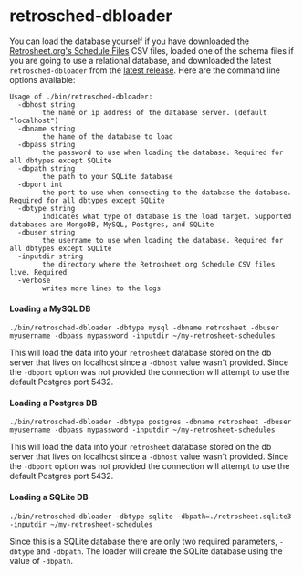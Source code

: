 # retrosched-dbloader
You can load the database yourself if you have downloaded the [Retrosheet.org's Schedule Files](http://www.retrosheet.org/schedule/index.html) CSV files, loaded one of the schema files if you are going to use a relational database, and downloaded the latest `retrosched-dbloader` from the [latest release](https://github.com/rippinrobr/baseball-stats-db/releases). Here are the command line options available:

```
Usage of ./bin/retrosched-dbloader:
  -dbhost string
    	the name or ip address of the database server. (default "localhost")
  -dbname string
    	the hame of the database to load
  -dbpass string
    	the password to use when loading the database. Required for all dbtypes except SQLite
  -dbpath string
    	the path to your SQLite database
  -dbport int
    	the port to use when connecting to the database the database. Required for all dbtypes except SQLite
  -dbtype string
    	indicates what type of database is the load target. Supported databases are MongoDB, MySQL, Postgres, and SQLite
  -dbuser string
    	the username to use when loading the database. Required for all dbtypes except SQLite
  -inputdir string
    	the directory where the Retrosheet.org Schedule CSV files live. Required
  -verbose
    	writes more lines to the logs
```

#### Loading a MySQL DB

`./bin/retrosched-dbloader -dbtype mysql -dbname retrosheet -dbuser myusername -dbpass mypassword -inputdir ~/my-retrosheet-schedules`

This will load the data into your `retrosheet` database stored on the db server that lives on localhost since a `-dbhost` value wasn't provided.  Since the `-dbport` option was not provided the connection will attempt to use the default Postgres port 5432. 

#### Loading a Postgres DB

`./bin/retrosched-dbloader -dbtype postgres -dbname retrosheet -dbuser myusername -dbpass mypassword -inputdir ~/my-retrosheet-schedules`

This will load the data into your `retrosheet` database stored on the db server that lives on localhost since a `-dbhost` value wasn't provided.  Since the `-dbport` option was not provided the connection will attempt to use the default Postgres port 5432. 

#### Loading a SQLite DB

`./bin/retrosched-dbloader -dbtype sqlite -dbpath=./retrosheet.sqlite3 -inputdir ~/my-retrosheet-schedules`

Since this is a SQLite database there are only two required parameters, `-dbtype` and `-dbpath`.  The loader will create the SQLite database using the value of `-dbpath`.
